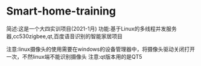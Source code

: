 # Smart-home-training
简述:这是一个大四实训项目(2021-1月) 功能:基于Linux的多线程并发服务器,cc530zigbee,qt,百度语音识别的智能家居项目

注意:linux摄像头的使用需要在windows的设备管理器中，将摄像头驱动关闭打开一次，不然linux端不能识别摄像头 注意:qt版本用的是QT5

